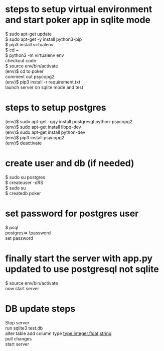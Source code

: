 # steps to setup virtual environment and start poker app in sqlite mode
$ sudo apt-get update   
$ sudo apt-get -y install python3-pip   
$ pip3 install virtualenv   
$ cd ~   
$ python3 -m virtualenv env   
checkout code    
$ source env/bin/activate   
(env)$ cd to poker   
comment out psycopg2   
(env)$ pip3 install -r requirement.txt   
launch server on sqlite mode and test   

# steps to setup postgres
(env)$ sudo apt-get -qqy install postgresql python-psycopg2   
(env)$ sudo apt-get install libpq-dev    
(env)$ sudo apt-get install python-dev   
(env)$ pip3 install psycopg2   
(env)$ deactivate   

# create user and db (if needed) 
$ sudo su postgres   
$ createuser -dRS  <username>   
$ sudo su <usernae>   
$ createdb poker   

# set password for postgres user
$ psql    
postgres=> \password    
set password 

# finally start the server with app.py updated to use postgresql not sqlite
$ source env/bin/activate   
now start server	

# DB update steps
Stop server    
run sqlite3 test.db   
alter table <tablename> add column <columnname> type <type:integer,float,string>    
pull changes    
start server   
